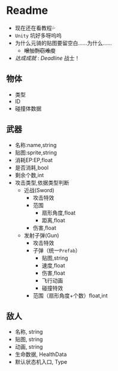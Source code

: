 # Readme

- 现在还在看教程💦
- `Unity` 坑好多呀呜呜
- 为什么元骑的贴图要留空白……为什么……
  - ~~增加剽窃难度~~
- *达成成就* : $Deadline$ 战士！

## 物体
- 类型
- ID
- 碰撞体数据

## 武器
- 名称:name,string
- 贴图:sprite,string
- 消耗EP:EP,float
- 是否消耗,bool
- 剩余个数,int
- 攻击类型,依据类型判断
  - 近战(Sword)
    - 攻击特效
    - 范围
      - 扇形角度,float
      - 距离,float
    - 伤害,float
  - 发射子弹(Gun)
    - 攻击特效
    - 子弹（统一`Prefab`）
      - 贴图,string
      - 速度,float
      - 伤害,float
      - 飞行动画
      - 碰撞特效
    - 范围（扇形角度+个数）float,int

## 敌人
- 名称, string
- 贴图, string
- 动画, string
- 生命数据, HealthData
- 默认状态机入口, Type